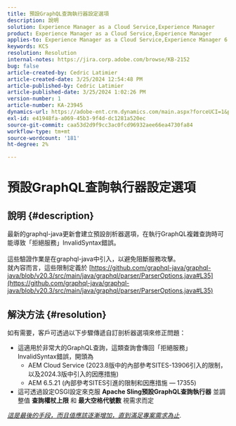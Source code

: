 ```yaml
---
title: 預設GraphQL查詢執行器設定選項
description: 說明
solution: Experience Manager as a Cloud Service,Experience Manager
product: Experience Manager as a Cloud Service,Experience Manager
applies-to: Experience Manager as a Cloud Service,Experience Manager 6.5
keywords: KCS
resolution: Resolution
internal-notes: https://jira.corp.adobe.com/browse/KB-2152
bug: false
article-created-by: Cedric Latimier
article-created-date: 3/25/2024 12:54:48 PM
article-published-by: Cedric Latimier
article-published-date: 3/25/2024 1:02:26 PM
version-number: 1
article-number: KA-23945
dynamics-url: https://adobe-ent.crm.dynamics.com/main.aspx?forceUCI=1&pagetype=entityrecord&etn=knowledgearticle&id=5b8772d6-a6ea-ee11-a204-6045bd0063aa
exl-id: e41948fa-a069-45b3-9f4d-dc1281a520ec
source-git-commit: caa53d2d9f9cc3ac0fcd96932aee66ea4730fa84
workflow-type: tm+mt
source-wordcount: '181'
ht-degree: 2%

---
```


# 預設GraphQL查詢執行器設定選項

## 說明 {#description}

最新的graphql-java更新會建立預設剖析器選項，在執行GraphQL複雜查詢時可能導致「拒絕服務」InvalidSyntax錯誤。 <br><br>這些驗證作業是在graphql-java中引入，以避免阻斷服務攻擊。 
<br>就內容而言，這些限制定義於 [https://github.com/graphql-java/graphql-java/blob/v20.3/src/main/java/graphql/parser/ParserOptions.java#L35](https://github.com/graphql-java/graphql-java/blob/v20.3/src/main/java/graphql/parser/ParserOptions.java#L35)

## 解決方法 {#resolution}


如有需要，客戶可透過以下步驟傳遞自訂剖析器選項來修正問題：

- 這適用於非常大的GraphQL查詢，這類查詢會傳回「拒絕服務」InvalidSyntax錯誤，開頭為
   - AEM Cloud Service (2023.8版中的內部參考SITES-13906引入的限制，以及2024.3版中引入的因應措施)
   - AEM 6.5.21 (內部參考SITES引進的限制和因應措施 — 17355)
- 這可透過設定OSGI設定來克服 <b>Apache Sling預設GraphQL查詢執行器</b> 並調整值 <b>查詢權杖上限</b> 和 <b>最大空格代號數</b> 視需求而定


*<u>這是最後的手段，而且值應該逐漸增加，直到滿足專案需求為止</u>*.
